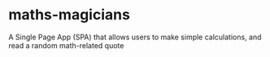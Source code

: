 # maths-magicians
 A Single Page App (SPA) that allows users to make simple calculations, and read a random math-related quote
